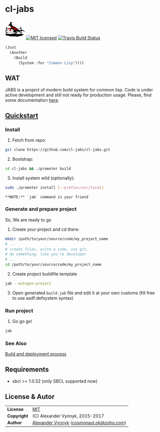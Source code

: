 # cl-jabs

![](https://github.com/cl-jabs/cl-jabs/blob/master/share/images/JABS_64x64.png) [![MIT licensed](https://img.shields.io/badge/license-MIT-blue.svg)](./LICENSE) [![Travis Build Status](https://api.travis-ci.org/cl-jabs/cl-jabs.svg?branch=master)](https://travis-ci.org/cl-jabs/cl-jabs)
```lisp
(Just
  (Another
    (Build
      (System :for "Common Lisp"))))
```

## WAT
JABS is a project of modern build system for common lisp. Code is under active development and still not ready for production usage. Please, find some documentation [here](https://github.com/cl-jabs/cl-jabs/wiki).

## [Quickstart](https://github.com/cl-jabs/cl-jabs/wiki/quickstart)

### Install
1. Fetch from repo:
 ```bash
 git clone https://github.com/cl-jabs/cl-jabs.git
 ```

2. Bootstrap:
 ```bash
 cd cl-jabs && ./promoter build
```

3. Install system wild (optionally):
 ```bash
 sudo ./promoter install [--prefix=/usr/local]
 ```
    **NOTE:** `jab` command is your friend

### Generate and prepare project

So, We are ready to go

1. Create your project and cd there:
 ```bash
 mkdir /path/to/your/source/code/my_project_name
 # ...
 # create files, write a code, use git, 
 # do something, like you're developer
 # ...
 cd /path/to/your/source/code/my_project_name
 ```

2. Create project buildfile template
 ```bash
 jab --autogen-project
 ```

3. Open generated `build.jab` file and edit it at your own customs (fill free to use asdf:defsystem syntax)

### Run project

1. Go go go!

 ```bash
 jab
 ```

### See Also

[Build and deployment process](Build-and-deployment-process)

## Requirements

* sbcl >= 1.0.52 (only SBCL supported now)

## License & Autor
| | |
|:--|---|
| **License** | [MIT](./LICENSE) |
| **Copyright** | (C) Alexander Vynnyk, 2015-2017 |
| **Author** | [Alexander Vynnyk](https://github.com/cosmonaut.ok) (<cosmonaut.ok@zoho.com>) |

